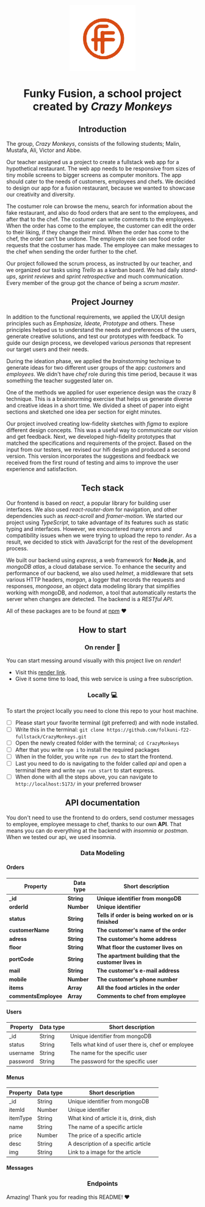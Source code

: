 ﻿<div align="center">
<img src="https://raw.githubusercontent.com/folkuni-f22-fullstack/CrazyMonkeys/dev/src/assets/footerpagepic/FF-red.png" alt="Funky Fusion" />
</div>
<h1 align="center">Funky Fusion, a school project created by <i>Crazy Monkeys</i></h1>

<h2 align="center">Introduction</h2>

The group, *Crazy Monkeys*, consists of the following students; Malin, Mustafa, Ali, Victor and Abbe.

Our teacher assigned us a project to create a fullstack web app for a hypothetical restaurant. The web app needs to be responsive from sizes of tiny mobile screens to bigger screens as computer monitors. The app should cater to the needs of customers, employees and chefs. We decided to design our app for a fusion restaurant, because we wanted to showcase our creativity and diversity.

The costumer role can browse the menu, search for information about the fake restaurant, and also do food orders that are sent to the employees, and after that to the chef. The costumer can write comments to the employees. When the order has come to the employee, the customer can edit the order to their liking, if they change their mind. When the order has come to the chef, the order can't be undone.  The employee role can see food order requests that the costumer has made. The employee can make messages to the chef when sending the order further to the chef.

Our project followed the scrum process, as instructed by our teacher, and we organized our tasks using *Trello* as a kanban board. We had daily *stand-ups*, *sprint reviews* and *sprint retrospective* and much communication. Every member of the group got the chance of being a *scrum master*.


<h2 align="center">Project Journey </h2>

In addition to the functional requirements, we applied the UX/UI design principles such as *Emphasize, Ideate, Prototype* and others. These principles helped us to understand the needs and preferences of the users, generate creative solutions, and test our prototypes with feedback. To guide our design process, we developed various *personas* that represent our target users and their needs.

During the ideation phase, we applied the *brainstorming* technique to generate ideas for two different user groups of the app: *customers* and *employees*. We didn't have *chef* role during this time period, because it was something the teacher suggested later on.

One of the methods we applied for user experience design was the crazy 8 technique. This is a brainstorming exercise that helps us generate diverse and creative ideas in a short time. We divided a sheet of paper into eight sections and sketched one idea per section for eight minutes.

Our project involved creating low-fidelity sketches with *figma* to explore different design concepts. This was a useful way to communicate our vision and get feedback. Next, we developed high-fidelity prototypes that matched the specifications and requirements of the project. Based on the input from our testers, we revised our hifi design and produced a second version. This version incorporates the suggestions and feedback we received from the first round of testing and aims to improve the user experience and satisfaction.

<h2 align="center">Tech stack</h2>

Our frontend is based on *react*, a popular library for building user interfaces. We also used *react-router-dom* for navigation, and other dependencies such as *react-scroll* and *framer-motion*. We started our project using *TypeScript*, to take advantage of its features such as static typing and interfaces. However, we encountered many errors and compatibility issues when we were trying to upload the repo to *render*. As a result, we decided to stick with JavaScript for the rest of the development process.

We built our backend using *express*, a web framework for **Node.js**, and *mongoDB atlas*, a cloud database service. To enhance the security and performance of our backend, we also used *helmet*, a middleware that sets various HTTP headers, *morgan*, a logger that records the requests and responses, *mongoose*, an object data modeling library that simplifies working with mongoDB, and *nodemon*, a tool that automatically restarts the server when changes are detected. The backend is a *RESTful API*.

All of these packages are to be found at [npm](https://www.npmjs.com/) ❤️

<h2 align="center">How to start</h2>
<h3 align="center">On render 🚀</h3>

You can start messing around visually with this project live on *render*!
 - Visit this [render link](https://funkyfusion.onrender.com/).
 - Give it some time to load, this web service is using a free subscription.
 
<h3 align="center">Locally 💻</h3>

To start the project locally you need to clone this repo to your host machine.

 - [ ] Please start your favorite terminal (git preferred) and with node installed.
 - [ ] Write this in the terminal:  `git clone https://github.com/folkuni-f22-fullstack/CrazyMonkeys.git`
 - [ ] Open the newly created folder with the terminal; `cd CrazyMonkeys`
 - [ ] After that you write `npm i` to install the required packages
 - [ ] When in the folder, you write `npm run dev` to start the frontend.
 - [ ] Last you need to do is navigating to the folder called *api* and open a terminal there and write `npm run start` to start express.
 - [ ] When done with all the steps above, you can navigate to `http://localhost:5173/` in your preferred browser

<h2 align="center">API documentation</h2>

You don't need to use the frontend to do orders, send costumer messages to employee, employee message to chef, thanks to our own **API**. That means you can do everything at the backend with *insomnia* or *postman*. When we tested our api, we used insomnia.

<h3 align="center">Data Modeling</h3>
<h4>Orders<h4>

| Property     | Data type | Short description                                |
|--------------|-----------|------------------------------------------------------|
| _id              | String    | Unique identifier from mongoDB                   |
| orderId          | Number    | Unique identifier                                |
| status           | String    | Tells if order is being worked on or is finished |
| customerName     | String    | The customer's name of the order                 |
| adress           | String    | The customer's home address                      |
| floor            | String    | What floor the customer lives on                 |
| portCode         | String    | The apartment building that the customer lives in|
| mail             | String    | The customer's e-mail address                    |
| mobile           | Number    | The customer's phone number                      |
| items            | Array     | All the food articles in the order               |
| commentsEmployee | Array     | Comments to chef from employee                   |

<h4>Users</h4>

| Property | Data type | Short description                                  |
|----------|-----------|----------------------------------------------------|
| _id      | String    | Unique identifier from mongoDB                     |
| status   | String    | Tells what kind of user there is, chef or employee |
| username | String    | The name for the specific user                     |
| password | String    | The password for the specific user                 |

<h4>Menus</h4>

| Property | Data type | Short description                       |
|----------|-----------|-----------------------------------------|
| _id      | String    | Unique identifier from mongoDB          |
| itemId   | Number    | Unique identifier                       |
| itemType | String    | What kind of article it is, drink, dish |
| name     | String    | The name of a specific article          |
| price    | Number    | The price of a specific article         |
| desc     | String    | A description of a specific article     |
| img      | String    | Link to a image for the article         |

<h4>Messages</h4>

<h3 align="center">Endpoints</h3>

Amazing! Thank you for reading this README! ❤️
